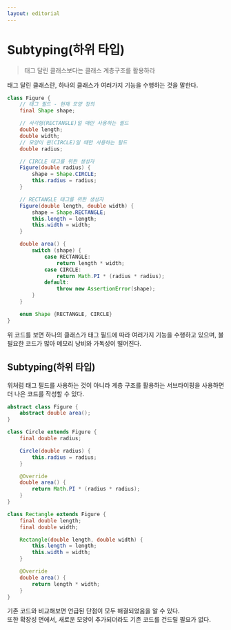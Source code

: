 ```yaml
---
layout: editorial
---
```


# Subtyping(하위 타입)

> 태그 달린 클래스보다는 클래스 계층구조를 활용하라

태그 달린 클래스란, 하나의 클래스가 여러가지 기능을 수행하는 것을 말한다.

```java
class Figure {
    // 태그 필드 - 현재 모양 정의
    final Shape shape;

    // 사각형(RECTANGLE)일 때만 사용하는 필드
    double length;
    double width;
    // 모양이 원(CIRCLE)일 때만 사용하는 필드
    double radius;

    // CIRCLE 태그를 위한 생성자
    Figure(double radius) {
        shape = Shape.CIRCLE;
        this.radius = radius;
    }

    // RECTANGLE 태그를 위한 생성자
    Figure(double length, double width) {
        shape = Shape.RECTANGLE;
        this.length = length;
        this.width = width;
    }

    double area() {
        switch (shape) {
            case RECTANGLE:
                return length * width;
            case CIRCLE:
                return Math.PI * (radius * radius);
            default:
                throw new AssertionError(shape);
        }
    }

    enum Shape {RECTANGLE, CIRCLE}
}
```

위 코드를 보면 하나의 클래스가 태그 필드에 따라 여러가지 기능을 수행하고 있으며, 불필요한 코드가 많아 메모리 낭비와 가독성이 떨어진다.

## Subtyping(하위 타입)

위처럼 태그 필드를 사용하는 것이 아니라 계층 구조를 활용하는 서브타이핑을 사용하면 더 나은 코드를 작성할 수 있다.

```java
abstract class Figure {
    abstract double area();
}

class Circle extends Figure {
    final double radius;

    Circle(double radius) {
        this.radius = radius;
    }

    @Override
    double area() {
        return Math.PI * (radius * radius);
    }
}

class Rectangle extends Figure {
    final double length;
    final double width;

    Rectangle(double length, double width) {
        this.length = length;
        this.width = width;
    }

    @Override
    double area() {
        return length * width;
    }
}
```

기존 코드와 비교해보면 언급된 단점이 모두 해결되었음을 알 수 있다.  
또한 확장성 면에서, 새로운 모양이 추가되더라도 기존 코드를 건드릴 필요가 없다.
